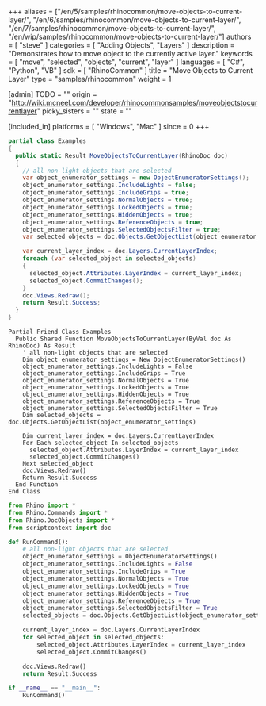 +++
aliases = ["/en/5/samples/rhinocommon/move-objects-to-current-layer/", "/en/6/samples/rhinocommon/move-objects-to-current-layer/", "/en/7/samples/rhinocommon/move-objects-to-current-layer/", "/en/wip/samples/rhinocommon/move-objects-to-current-layer/"]
authors = [ "steve" ]
categories = [ "Adding Objects", "Layers" ]
description = "Demonstrates how to move object to the currently active layer."
keywords = [ "move", "selected", "objects", "current", "layer" ]
languages = [ "C#", "Python", "VB" ]
sdk = [ "RhinoCommon" ]
title = "Move Objects to Current Layer"
type = "samples/rhinocommon"
weight = 1

[admin]
TODO = ""
origin = "http://wiki.mcneel.com/developer/rhinocommonsamples/moveobjectstocurrentlayer"
picky_sisters = ""
state = ""

[included_in]
platforms = [ "Windows", "Mac" ]
since = 0
+++

<div class="codetab-content" id="cs">

```cs
partial class Examples
{
  public static Result MoveObjectsToCurrentLayer(RhinoDoc doc)
  {
    // all non-light objects that are selected
    var object_enumerator_settings = new ObjectEnumeratorSettings();
    object_enumerator_settings.IncludeLights = false;
    object_enumerator_settings.IncludeGrips = true;
    object_enumerator_settings.NormalObjects = true;
    object_enumerator_settings.LockedObjects = true;
    object_enumerator_settings.HiddenObjects = true;
    object_enumerator_settings.ReferenceObjects = true;
    object_enumerator_settings.SelectedObjectsFilter = true;
    var selected_objects = doc.Objects.GetObjectList(object_enumerator_settings);

    var current_layer_index = doc.Layers.CurrentLayerIndex;
    foreach (var selected_object in selected_objects)
    {
      selected_object.Attributes.LayerIndex = current_layer_index;
      selected_object.CommitChanges();
    }
    doc.Views.Redraw();
    return Result.Success;
  }
}
```

</div>


<div class="codetab-content" id="vb">

```vbnet
Partial Friend Class Examples
  Public Shared Function MoveObjectsToCurrentLayer(ByVal doc As RhinoDoc) As Result
	' all non-light objects that are selected
	Dim object_enumerator_settings = New ObjectEnumeratorSettings()
	object_enumerator_settings.IncludeLights = False
	object_enumerator_settings.IncludeGrips = True
	object_enumerator_settings.NormalObjects = True
	object_enumerator_settings.LockedObjects = True
	object_enumerator_settings.HiddenObjects = True
	object_enumerator_settings.ReferenceObjects = True
	object_enumerator_settings.SelectedObjectsFilter = True
	Dim selected_objects = doc.Objects.GetObjectList(object_enumerator_settings)

	Dim current_layer_index = doc.Layers.CurrentLayerIndex
	For Each selected_object In selected_objects
	  selected_object.Attributes.LayerIndex = current_layer_index
	  selected_object.CommitChanges()
	Next selected_object
	doc.Views.Redraw()
	Return Result.Success
  End Function
End Class
```

</div>


<div class="codetab-content" id="py">

```python
from Rhino import *
from Rhino.Commands import *
from Rhino.DocObjects import *
from scriptcontext import doc

def RunCommand():
    # all non-light objects that are selected
    object_enumerator_settings = ObjectEnumeratorSettings()
    object_enumerator_settings.IncludeLights = False
    object_enumerator_settings.IncludeGrips = True
    object_enumerator_settings.NormalObjects = True
    object_enumerator_settings.LockedObjects = True
    object_enumerator_settings.HiddenObjects = True
    object_enumerator_settings.ReferenceObjects = True
    object_enumerator_settings.SelectedObjectsFilter = True
    selected_objects = doc.Objects.GetObjectList(object_enumerator_settings)

    current_layer_index = doc.Layers.CurrentLayerIndex
    for selected_object in selected_objects:
        selected_object.Attributes.LayerIndex = current_layer_index
        selected_object.CommitChanges()

    doc.Views.Redraw()
    return Result.Success

if __name__ == "__main__":
    RunCommand()
```

</div>
